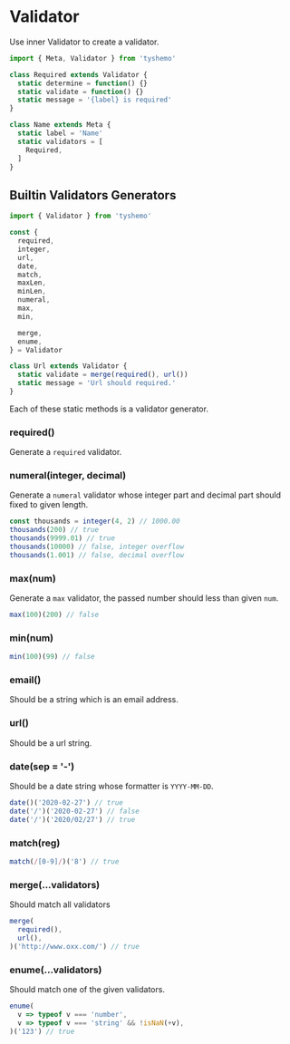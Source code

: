 # Validator

Use inner Validator to create a validator.

```js
import { Meta, Validator } from 'tyshemo'

class Required extends Validator {
  static determine = function() {}
  static validate = function() {}
  static message = '{label} is required'
}

class Name extends Meta {
  static label = 'Name'
  static validators = [
    Required,
  ]
}
```

## Builtin Validators Generators

```js
import { Validator } from 'tyshemo'

const {
  required,
  integer,
  url,
  date,
  match,
  maxLen,
  minLen,
  numeral,
  max,
  min,

  merge,
  enume,
} = Validator

class Url extends Validator {
  static validate = merge(required(), url())
  static message = 'Url should required.'
}
```

Each of these static methods is a validator generator.

### required()

Generate a `required` validator.

### numeral(integer, decimal)

Generate a `numeral` validator whose integer part and decimal part should fixed to given length.

```js
const thousands = integer(4, 2) // 1000.00
thousands(200) // true
thousands(9999.01) // true
thousands(10000) // false, integer overflow
thousands(1.001) // false, decimal overflow
```

### max(num)

Generate a `max` validator, the passed number should less than given `num`.

```js
max(100)(200) // false
```

### min(num)

```js
min(100)(99) // false
```

### email()

Should be a string which is an email address.

### url()

Should be a url string.

### date(sep = '-')

Should be a date string whose formatter is `YYYY-MM-DD`.

```js
date()('2020-02-27') // true
date('/')('2020-02-27') // false
date('/')('2020/02/27') // true
```

### match(reg)

```js
match(/[0-9]/)('8') // true
```

### merge(...validators)

Should match all validators

```js
merge(
  required(),
  url(),
)('http://www.oxx.com/') // true
```

### enume(...validators)

Should match one of the given validators.

```js
enume(
  v => typeof v === 'number',
  v => typeof v === 'string' && !isNaN(+v),
)('123') // true
```
